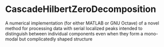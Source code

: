 # CascadeHilbertZeroDecomposition
A numerical implementation (for either MATLAB or GNU Octave) of a novel method for processing data with serial localized peaks intended to distinguish between individual components even when they form a mono-modal but complicatedly shaped structure
